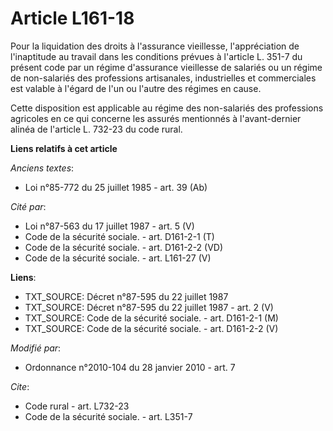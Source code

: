 # Article L161-18

Pour la liquidation des droits à l'assurance vieillesse, l'appréciation de l'inaptitude au travail dans les conditions
prévues à l'article L. 351-7 du présent code par un régime d'assurance vieillesse de salariés ou un régime de non-salariés
des professions artisanales, industrielles et commerciales est valable à l'égard de l'un ou l'autre des régimes en cause. 

Cette disposition est applicable au régime des non-salariés des professions agricoles en ce qui concerne les assurés
mentionnés à l'avant-dernier alinéa de l'article L. 732-23 du code rural.

**Liens relatifs à cet article**

_Anciens textes_:

  - Loi n°85-772 du 25 juillet 1985 - art. 39 (Ab)

_Cité par_:

  - Loi n°87-563 du 17 juillet 1987 - art. 5 (V)
  - Code de la sécurité sociale. - art. D161-2-1 (T)
  - Code de la sécurité sociale. - art. D161-2-2 (VD)
  - Code de la sécurité sociale. - art. L161-27 (V)

**Liens**:

  - TXT_SOURCE: Décret n°87-595 du 22 juillet 1987
  - TXT_SOURCE: Décret n°87-595 du 22 juillet 1987 - art. 2 (V)
  - TXT_SOURCE: Code de la sécurité sociale. - art. D161-2-1 (M)
  - TXT_SOURCE: Code de la sécurité sociale. - art. D161-2-2 (V)

_Modifié par_:

  - Ordonnance n°2010-104 du 28 janvier 2010 - art. 7

_Cite_:

  - Code rural - art. L732-23
  - Code de la sécurité sociale. - art. L351-7
